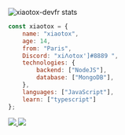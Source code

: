 ![xiaotox-devfr stats](https://github-readme-stats.vercel.app/api?username=Lanna-devfr&show_icons=true&theme=tokyonight)

```js
const xiaotox = {
    name: "xiaotox",
    age: 14,
    from: "Paris",
    Discord: "xi𐌡otox']#8889 ",
    technologies: {
        backend: ["NodeJS"],
        database: ["MongoDB"],
    },
    languages: ["JavaScript"],
    learn: ["typescript"]
};
```

<a href="https://github.com/xiaotox-devfr?tab=followers">
  <img src="https://img.shields.io/github/followers/xiaotox-devfr">
</a>
<a href="https://github.com/xiaotox-devfr">
   <img src="https://komarev.com/ghpvc/?username=xiaotox-devfr">
</a>
